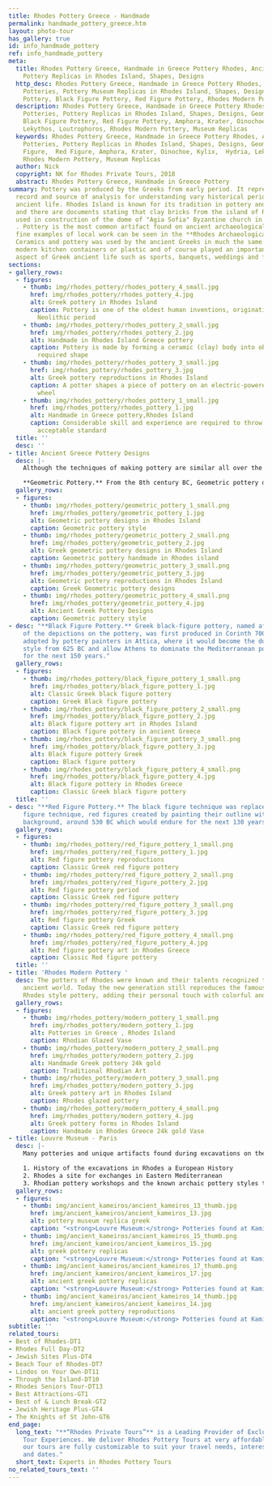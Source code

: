 ```yaml
---
title: Rhodes Pottery Greece - Handmade
permalink: handmade_pottery_greece.htm
layout: photo-tour
has_gallery: true
id: info_handmade_pottery
ref: info_handmade_pottery
meta:
  title: Rhodes Pottery Greece, Handmade in Greece Pottery Rhodes, Ancient Greek Potteries,
    Pottery Replicas in Rhodes Island, Shapes, Designs
  http_desc: Rhodes Pottery Greece, Handmade in Greece Pottery Rhodes, Ancient Greek
    Potteries, Pottery Museum Replicas in Rhodes Island, Shapes, Designs, Geometric
    Pottery, Black Figure Pottery, Red Figure Pottery, Rhodes Modern Pottery
  description: Rhodes Pottery Greece, Handmade in Greece Pottery Rhodes, Ancient Greek
    Potteries, Pottery Replicas in Rhodes Island, Shapes, Designs, Geometric Pottery,
    Black Figure Pottery, Red Figure Pottery, Amphora, Krater, Oinochoe, Kylix,  Hydria,
    Lekythos, Loutrophoros, Rhodes Modern Pottery, Museum Replicas
  keywords: Rhodes Pottery Greece, Handmade in Greece Pottery Rhodes, Ancient Greek
    Potteries, Pottery Replicas in Rhodes Island, Shapes, Designs, Geometric, Black
    Figure,  Red Figure, Amphora, Krater, Oinochoe, Kylix,  Hydria, Lekythos, Loutrophoros,
    Rhodes Modern Pottery, Museum Replicas
  author: Nick
  copyright: NK for Rhodes Private Tours, 2018
  abstract: Rhodes Pottery Greece, Handmade in Greece Pottery
summary: Pottery was produced by the Greeks from early period. It represents an important
  record and source of analysis for understanding vary historical periods of the Greek
  ancient life. Rhodes Island is known for its tradition in pottery and ceramics,
  and there are documents stating that clay bricks from the island of Rhodes were
  used in construction of the dome of "Agia Sofia" Byzantine church in Constantinople
  . Pottery is the most common artifact found on ancient archaeological sites and
  fine examples of local work can be seen in the **Rhodes Archaeological Museum**.
  Ceramics and pottery was used by the ancient Greeks in much the same way we use
  modern kitchen containers or plastic and of course played an important role in every
  aspect of Greek ancient life such as sports, banquets, weddings and funerals.
sections:
- gallery_rows:
  - figures:
    - thumb: img/rhodes_pottery/rhodes_pottery_4_small.jpg
      href: img/rhodes_pottery/rhodes_pottery_4.jpg
      alt: Greek pottery in Rhodes Island
      caption: Pottery is one of the oldest human inventions, originating before the
        Neolithic period
    - thumb: img/rhodes_pottery/rhodes_pottery_2_small.jpg
      href: img/rhodes_pottery/rhodes_pottery_2.jpg
      alt: Handmade in Rhodes Island Greece pottery
      caption: Pottery is made by forming a ceramic (clay) body into objects of a
        required shape
    - thumb: img/rhodes_pottery/rhodes_pottery_3_small.jpg
      href: img/rhodes_pottery/rhodes_pottery_3.jpg
      alt: Greek pottery reproductions in Rhodes Island
      caption: A potter shapes a piece of pottery on an electric-powered potter's
        wheel
    - thumb: img/rhodes_pottery/rhodes_pottery_1_small.jpg
      href: img/rhodes_pottery/rhodes_pottery_1.jpg
      alt: Handmade in Greece pottery,Rhodes Island
      caption: Considerable skill and experience are required to throw pots of an
        acceptable standard
  title: ''
  desc: ''
- title: Ancient Greece Pottery Designs
  desc: |-
    Although the techniques of making pottery are similar all over the Greek world, on the east side of the Aegean Sea (Eastern Greek World -- Rhodes Island ) the pottery decoration was based more on the spirals, curvilinear patterns and lively drawing. Replicas of designs produced in those times are still been manufactured today together with new modern designs in a younger generation.

    **Geometric Pottery.** From the 8th century BC, Geometric pottery decoration began to include stylized human figures, birds, and animals with nearly all the surface of the vase covered in bold lines and shapes painted in brown, black and other geometrical decoration (from whence the name of the style).
  gallery_rows:
  - figures:
    - thumb: img/rhodes_pottery/geometric_pottery_1_small.png
      href: img/rhodes_pottery/geometric_pottery_1.jpg
      alt: Geometric pottery designs in Rhodes Island
      caption: Geometric pottery style
    - thumb: img/rhodes_pottery/geometric_pottery_2_small.png
      href: img/rhodes_pottery/geometric_pottery_2.jpg
      alt: Greek geometric pottery designs in Rhodes Island
      caption: Geometric pottery handmade in Rhodes island
    - thumb: img/rhodes_pottery/geometric_pottery_3_small.png
      href: img/rhodes_pottery/geometric_pottery_3.jpg
      alt: Geometric pottery reproductions in Rhodes Island
      caption: Greek Geometric pottery designs
    - thumb: img/rhodes_pottery/geometric_pottery_4_small.png
      href: img/rhodes_pottery/geometric_pottery_4.jpg
      alt: Ancient Greek Pottery Designs
      caption: Geometric pottery style
- desc: "**Black Figure Pottery.** Greek black-figure pottery, named after the color
    of the depictions on the pottery, was first produced in Corinth 700 BC and then
    adopted by pottery painters in Attica, where it would become the dominant decorative
    style from 625 BC and allow Athens to dominate the Mediterranean pottery market
    for the next 150 years."
  gallery_rows:
  - figures:
    - thumb: img/rhodes_pottery/black_figure_pottery_1_small.png
      href: img/rhodes_pottery/black_figure_pottery_1.jpg
      alt: Classic Greek black figure pottery
      caption: Greek Black figure pottery
    - thumb: img/rhodes_pottery/black_figure_pottery_2_small.png
      href: img/rhodes_pottery/black_figure_pottery_2.jpg
      alt: Black figure pottery art in Rhodes Island
      caption: Black figure pottery in ancient Greece
    - thumb: img/rhodes_pottery/black_figure_pottery_3_small.png
      href: img/rhodes_pottery/black_figure_pottery_3.jpg
      alt: Black figure pottery Greek
      caption: Black figure pottery
    - thumb: img/rhodes_pottery/black_figure_pottery_4_small.png
      href: img/rhodes_pottery/black_figure_pottery_4.jpg
      alt: Black figure pottery in Rhodes Greece
      caption: Classic Greek black figure pottery
  title: ''
- desc: "**Red Figure Pottery.** The black figure technique was replaced by the red
    figure technique, red figures created by painting their outline with a black slip
    background, around 530 BC which would endure for the next 130 years."
  gallery_rows:
  - figures:
    - thumb: img/rhodes_pottery/red_figure_pottery_1_small.png
      href: img/rhodes_pottery/red_figure_pottery_1.jpg
      alt: Red figure pottery reproductions
      caption: Classic Greek red figure pottery
    - thumb: img/rhodes_pottery/red_figure_pottery_2_small.png
      href: img/rhodes_pottery/red_figure_pottery_2.jpg
      alt: Red figure pottery period
      caption: Classic Greek red figure pottery
    - thumb: img/rhodes_pottery/red_figure_pottery_3_small.png
      href: img/rhodes_pottery/red_figure_pottery_3.jpg
      alt: Red figure pottery Greek
      caption: Classic Greek red figure pottery
    - thumb: img/rhodes_pottery/red_figure_pottery_4_small.png
      href: img/rhodes_pottery/red_figure_pottery_4.jpg
      alt: Red figure pottery art in Rhodes Greece
      caption: Classic Red figure pottery
  title: ''
- title: 'Rhodes Modern Pottery '
  desc: The potters of Rhodes were known and their talents recognized throughout the
    ancient world. Today the new generation still reproduces the famous traditional
    Rhodes style pottery, adding their personal touch with colorful and modern designs.
  gallery_rows:
  - figures:
    - thumb: img/rhodes_pottery/modern_pottery_1_small.png
      href: img/rhodes_pottery/modern_pottery_1.jpg
      alt: Potteries in Greece , Rhodes Island
      caption: Rhodian Glazed Vase
    - thumb: img/rhodes_pottery/modern_pottery_2_small.png
      href: img/rhodes_pottery/modern_pottery_2.jpg
      alt: Handmade Greek pottery 24k gold
      caption: Traditional Rhodian Art
    - thumb: img/rhodes_pottery/modern_pottery_3_small.png
      href: img/rhodes_pottery/modern_pottery_3.jpg
      alt: Greek pottery art in Rhodes Island
      caption: Rhodes glazed pottery
    - thumb: img/rhodes_pottery/modern_pottery_4_small.png
      href: img/rhodes_pottery/modern_pottery_4.jpg
      alt: Greek pottery forms in Rhodes Island
      caption: Handmade in Rhodes Greece 24k gold Vase
- title: Louvre Museum - Paris
  desc: |-
    Many potteries and unique artifacts found during excavations on the island of Rhodes (from the 19th century until today) great samples of the ancient Rhodian art.  Most of them are now scattered in different **European museums** such as the **British Museum**, the **Louvre Museum**, the **National Museum of Denmark** and the **National Museums in Berlin**.    A major temporary exhibition was organized by the Louvre Museum in Paris from October 15 / 2014 to March 10 / 2015 and was dedicated...

    1. History of the excavations in Rhodes a European History
    2. Rhodes a site for exchanges in Eastern Mediterranean
    3. Rhodian pottery workshops and the known archaic pottery styles those were developed on the island
  gallery_rows:
  - figures:
    - thumb: img/ancient_kameiros/ancient_kameiros_13_thumb.jpg
      href: img/ancient_kameiros/ancient_kameiros_13.jpg
      alt: pottery museum replica greek
      caption: "<strong>Louvre Museum:</strong> Potteries found at Kamiros"
    - thumb: img/ancient_kameiros/ancient_kameiros_15_thumb.png
      href: img/ancient_kameiros/ancient_kameiros_15.jpg
      alt: greek pottery replicas
      caption: "<strong>Louvre Museum:</strong> Potteries found at Kamiros"
    - thumb: img/ancient_kameiros/ancient_kameiros_17_thumb.png
      href: img/ancient_kameiros/ancient_kameiros_17.jpg
      alt: ancient greek pottery replicas
      caption: "<strong>Louvre Museum:</strong> Potteries found at Kamiros"
    - thumb: img/ancient_kameiros/ancient_kameiros_14_thumb.jpg
      href: img/ancient_kameiros/ancient_kameiros_14.jpg
      alt: ancient greek pottery reproductions
      caption: "<strong>Louvre Museum:</strong> Potteries found at Kamiros"
subtitle: ''
related_tours:
- Best of Rhodes-DT1
- Rhodes Full Day-DT2
- Jewish Sites Plus-DT4
- Beach Tour of Rhodes-DT7
- Lindos on Your Own-DT11
- Through the Island-DT10
- Rhodes Seniors Tour-DT13
- Best Attractions-GT1
- Best of & Lunch Break-GT2
- Jewish Heritage Plus-GT4
- The Knights of St John-GT6
end_page:
  long_text: "**“Rhodes Private Tours”** is a Leading Provider of Exclusive and Personalized
    Tour Experiences. We deliver Rhodes Pottery Tours at very affordable rates. All
    our tours are fully customizable to suit your travel needs, interests, schedules,
    and dates."
  short_text: Experts in Rhodes Pottery Tours
no_related_tours_text: ''
---
```


